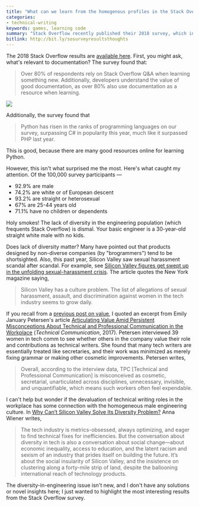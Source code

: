 ```yaml
---
title: "What can we learn from the homogenous profiles in the Stack Overflow 2018 survey?"
categories:
- technical-writing
keywords: games, learning code
summary: "Stack Overflow recently published their 2018 survey, which included more than 100,000 developers. What surprised me most was the lack of diversity in the survey participants."
bitlink: http://bit.ly/sosurveyresultsthoughts
---
```


The 2018 Stack Overflow results are [available here](https://insights.stackoverflow.com/survey/2018). First, you might ask, what's relevant to documentation? The survey found that:

> Over 80% of respondents rely on Stack Overflow Q&A when learning something new. Additionally, developers understand the value of good documentation, as over 80% also use documentation as a resource when learning.

<img src="https://idratherbewritingmedia.com/images/waysdeveloperslearn.png"/>

Additionally, the survey found that

> Python has risen in the ranks of programming languages on our survey, surpassing C# in popularity this year, much like it surpassed PHP last year.

This is good, because there are many good resources online for learning Python.

However, this isn't what surprised me the most. Here's what caught my attention. Of the 100,000 survey participants &mdash;

* 92.9% are male
* 74.2% are white or of European descent
* 93.2% are straight or heterosexual
* 67% are 25-44 years old
* 71.1% have no children or dependents

Holy smokes! The lack of diversity in the engineering population (which frequents Stack Overflow) is dismal. Your basic engineer is a 30-year-old straight white male with no kids.

Does lack of diversity matter? Many have pointed out that products designed by non-diverse companies (by "brogrammers") tend to be shortsighted. Also, this past year, Silicon Valley saw sexual harassment scandal after scandal. For example, see [Silicon Valley figures get swept up in the unfolding sexual-harassment crisis](https://www.mercurynews.com/2017/12/06/silicon-valley-figures-get-swept-up-in-the-unfolding-sexual-harassment-crisis/). The article quotes the New York magazine saying,

> Silicon Valley has a culture problem. The list of allegations of sexual harassment, assault, and discrimination against women in the tech industry seems to grow daily.

If you recall from a [previous post on value](https://idratherbewriting.com/2017/12/28/value-of-tech-comm-in-company-part2/#petersen), I quoted an excerpt from Emily January Petersen's article [Articulating Value Amid Persistent Misconceptions About Technical and Professional Communication in the Workplace](https://www.stc.org/techcomm/2017/08/01/articulating-value-amid-persistent-misconceptions-about-technical-and-professional-communication-in-the-workplace/) (*Technical Communication*, 2017). Petersen interviewed 39 women in tech comm to see whether others in the company value their role and contributions as technical writers. She found that many tech writers are essentially treated like secretaries, and their work was minimized as merely fixing grammar or making other cosmetic improvements. Petersen writes,

> Overall, according to the interview data, TPC [Technical and Professional Communication] is misconceived as cosmetic, secretarial, unarticulated across disciplines, unnecessary, invisible, and unquantifiable, which means such workers often feel expendable.

I can't help but wonder if the devaluation of technical writing roles in the workplace has some connection with the homogeneous male engineering culture. In [Why Can’t Silicon Valley Solve Its Diversity Problem?](https://www.newyorker.com/business/currency/why-cant-silicon-valley-solve-its-diversity-problem) Anna Wiener writes,

> The tech industry is metrics-obsessed, always optimizing, and eager to find technical fixes for inefficiencies. But the conversation about diversity in tech is also a conversation about social change&mdash;about economic inequality, access to education, and the latent racism and sexism of an industry that prides itself on building the future. It’s about the social insularity of Silicon Valley, and the insistence on clustering along a forty-mile strip of land, despite the ballooning international reach of technology products.

The diversity-in-engineering issue isn't new, and I don't have any solutions or novel insights here; I just wanted to highlight the most interesting results from the Stack Overflow survey.
